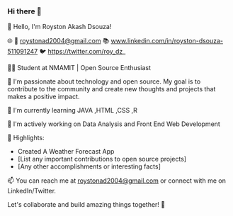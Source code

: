### Hi there 👋



👋 Hello, I'm Royston Akash Dsouza!

🌐 
📧 roystonad2004@gmail.com
📚 www.linkedin.com/in/royston-dsouza-511091247
🐦 https://twitter.com/roy_dz_

👨‍💻 Student at NMAMIT  | Open Source Enthusiast

🚀 I'm passionate about technology and open source. My goal is to contribute to the community and create new thoughts and projects that makes a positive impact.

🌱 I'm currently learning JAVA ,HTML ,CSS ,R

🔭 I'm actively working on Data Analysis and Front End Web Development

🌟 Highlights:
- Created A Weather Forecast App
- [List any important contributions to open source projects]
- [Any other accomplishments or interesting facts]

📫 You can reach me at roystonad2004@gmail.com or connect with me on LinkedIn/Twitter.

Let's collaborate and build amazing things together! 🤝
